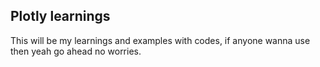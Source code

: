 ## Plotly learnings
This will be my learnings and examples with codes, if anyone wanna use then yeah go ahead no worries.

